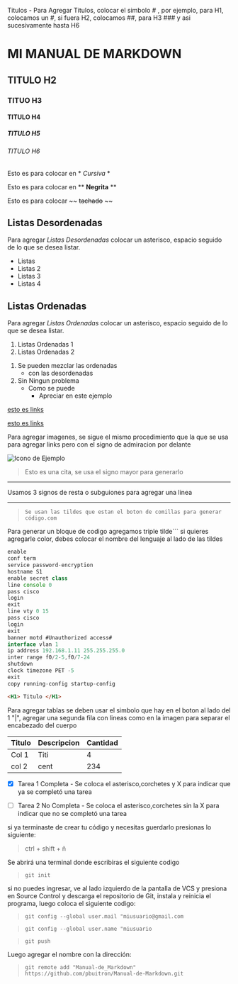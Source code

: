 <!--Titulos-->
Titulos - Para Agregar Titulos, colocar el simbolo # , por ejemplo, para H1, colocamos un #, si fuera H2, colocamos ##, para H3 ### y asi sucesivamente hasta H6

# MI MANUAL DE MARKDOWN
## TITULO H2
### TITUO H3
#### TITULO H4
##### TITULO H5
###### TITULO H6

<!--Énfasis en Palabras-->

Esto es para colocar en * *Cursiva* *

Esto es para colocar en ** **Negrita** **

Esto es para colocar ~~  ~~tachado~~ ~~

<!-- Para listas Desordenadas -->

## Listas Desordenadas

Para agregar *Listas Desordenadas* colocar un asterisco, espacio seguido de lo que se desea listar.

* Listas
* Listas 2
* Listas 3
* Listas 4

<!-- Para listas Ordenadas -->
## Listas Ordenadas

Para agregar *Listas Ordenadas* colocar un asterisco, espacio seguido de lo que se desea listar.


1. Listas Ordenadas 1
2. Listas Ordenadas 2

<!-- Listas Mezcladas-->
1. Se pueden mezclar las ordenadas
    * con las desordenadas
2. Sin Ningun problema
    * Como se puede
        * Apreciar en este ejemplo

[esto es links](https://webmail.icoatperu.com)

[esto es links](https://webmail.icoatperu.com "Agregas las comillas para personalizar el link")

Para agregar imagenes, se sigue el mismo procedimiento que la que se usa para agregar links pero con el signo de admiracion por delante

![Icono de Ejemplo](https://img-prod-cms-rt-microsoft-com.akamaized.net/cms/api/am/imageFileData/RE1Mu3b?ver=5c31)

> Esto es una cita, se usa el signo mayor para generarlo

---
Usamos 3 signos de resta o subguiones para agregar una linea
___

>`Se usan las tildes que estan el boton de comillas para generar código.com`

Para generar un bloque de codigo agregamos triple tilde``` si quieres agregarle color, debes colocar el nombre del lenguaje al lado de las tildes

```javascript
enable
conf term
service password-encryption
hostname S1
enable secret class
line console 0
pass cisco
login
exit
line vty 0 15
pass cisco
login
exit
banner motd #Unauthorized access#
interface vlan 1
ip address 192.168.1.11 255.255.255.0
inter range f0/2-5,f0/7-24
shutdown
clock timezone PET -5
exit
copy running-config startup-config
```

```html
<H1> Titulo </H1>
```
Para agregar tablas se deben usar el simbolo que hay en el boton al lado del 1 "|", agregar una segunda fila con lineas como en la imagen para separar el encabezado del cuerpo

| Titulo | Descripcion | Cantidad |
|--------|-------------|----------|
|Col 1   |Titi         |4         |
| col 2  |      cent   |       234|

<!--Markdown para Github . Uso exclusivo para Git-->

* [x] Tarea 1 Completa - Se coloca el asterisco,corchetes y X para indicar que ya se completó una tarea
* [ ] Tarea 2 No Completa - Se coloca el asterisco,corchetes sin la X para indicar que no se completó una tarea


si ya terminaste de crear tu código y necesitas guerdarlo presionas lo siguiente:
>ctrl + shift + ñ

Se abrirá una terminal donde escribiras el siguiente codigo
> `git init`

si no puedes ingresar, ve al lado izquierdo de la pantalla de VCS y presiona en Source Control y descarga el repositorio de Git, instala y reinicia el programa, luego coloca el siguiente codigo:

>`git config --global user.mail "miusuario@gmail.com `

>`git config --global user.name "miusuario`

>`git push`

Luego agregar el nombre con la dirección:
>`git remote add "Manual-de_Markdown" https://github.com/pbuitron/Manual-de-Markdown.git`



